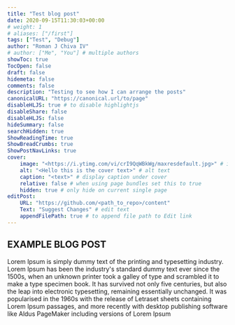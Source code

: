 ```yaml
---
title: "Test blog post"
date: 2020-09-15T11:30:03+00:00
# weight: 1
# aliases: ["/first"]
tags: ["Test", "Debug"]
author: "Roman J Chiva IV"
# author: ["Me", "You"] # multiple authors
showToc: true
TocOpen: false
draft: false
hidemeta: false
comments: false
description: "Testing to see how I can arrange the posts"
canonicalURL: "https://canonical.url/to/page"
disableHLJS: true # to disable highlightjs
disableShare: false
disableHLJS: false
hideSummary: false
searchHidden: true
ShowReadingTime: true
ShowBreadCrumbs: true
ShowPostNavLinks: true
cover:
    image: "<https://i.ytimg.com/vi/crI9QqWBkWg/maxresdefault.jpg>" # image path/url
    alt: "<Hello this is the cover text>" # alt text
    caption: "<text>" # display caption under cover
    relative: false # when using page bundles set this to true
    hidden: true # only hide on current single page
editPost:
    URL: "https://github.com/<path_to_repo>/content"
    Text: "Suggest Changes" # edit text
    appendFilePath: true # to append file path to Edit link
---
```


## EXAMPLE BLOG POST

Lorem Ipsum is simply dummy text of the printing and typesetting industry. Lorem Ipsum has been the industry's standard dummy text ever since the 1500s, when an unknown printer took a galley of type and scrambled it to make a type specimen book. It has survived not only five centuries, but also the leap into electronic typesetting, remaining essentially unchanged. It was popularised in the 1960s with the release of Letraset sheets containing Lorem Ipsum passages, and more recently with desktop publishing software like Aldus PageMaker including versions of Lorem Ipsum